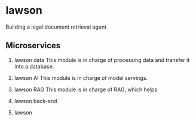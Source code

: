 # lawson


Building a legal document retrieval agent


## Microservices

1. lawson data
This module is in charge of processing data and transfer it into a database. 

2. lawson AI
This module is in charge of model servings.

3. lawson RAG
This module is in charge of RAG, which helps 

4. lawson back-end



5. lawson 